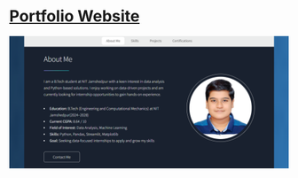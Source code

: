 # <a href="thesnehasharma.github.io/Portfolio">**Portfolio Website**</a>
![MasterHead](https://raw.githubusercontent.com/TheSnehaSharma/Portfolio/refs/heads/main/images/Website%20Preview.png)
